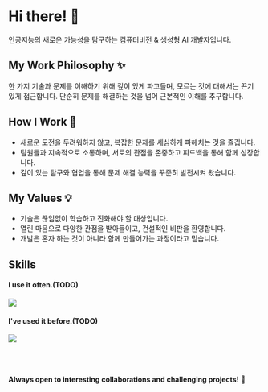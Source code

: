 # Hi there! 🤖

인공지능의 새로운 가능성을 탐구하는 컴퓨터비전 & 생성형 AI 개발자입니다. 

## My Work Philosophy ✨

한 가지 기술과 문제를 이해하기 위해 깊이 있게 파고들며, 모르는 것에 대해서는 끈기 있게 접근합니다. 단순히 문제를 해결하는 것을 넘어 근본적인 이해를 추구합니다. 

## How I Work 🚀

- 새로운 도전을 두려워하지 않고, 복잡한 문제를 세심하게 파헤치는 것을 즐깁니다.
- 팀원들과 지속적으로 소통하며, 서로의 관점을 존중하고 피드백을 통해 함께 성장합니다.
- 깊이 있는 탐구와 협업을 통해 문제 해결 능력을 꾸준히 발전시켜 왔습니다.

## My Values 💡

- 기술은 끊임없이 학습하고 진화해야 할 대상입니다.
- 열린 마음으로 다양한 관점을 받아들이고, 건설적인 비판을 환영합니다.
- 개발은 혼자 하는 것이 아니라 함께 만들어가는 과정이라고 믿습니다.


## Skills
#### I use it often.(TODO)
<div style="display:flex;gap:30px;flex-wrap:wrap;">
  <img src="https://img.shields.io/badge/js-F7DF1E?style=for-the-badge&logo=javascript&logoColor=black">
</div>

#### I've used it before.(TODO)
<div style="display:flex;gap:30px;flex-wrap:wrap;">
   <img src="https://img.shields.io/badge/Android-3DDC84?style=for-the-badge&logo=android&logoColor=white">
</div>
<br />
<br />
<br />

**Always open to interesting collaborations and challenging projects!** 🤝
